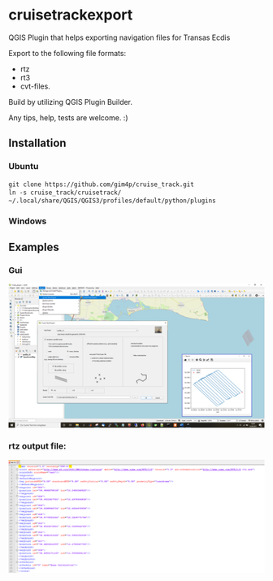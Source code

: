 # cruisetrackexport

QGIS Plugin that helps exporting navigation files for Transas Ecdis

Export to the following file formats:
- rtz
- rt3
- cvt-files.

Build by utilizing QGIS Plugin Builder.

Any tips, help, tests are welcome. :)

## Installation

### Ubuntu 

```
git clone https://github.com/gim4p/cruise_track.git
ln -s cruise_track/cruisetrack/ ~/.local/share/QGIS/QGIS3/profiles/default/python/plugins
```

### Windows



## Examples

### Gui

![cruisetrack1](img/qgis-plugins-screenshot.png)


### rtz output file:

![cruisetrack2](img/rtz-file-screenshot.PNG)


